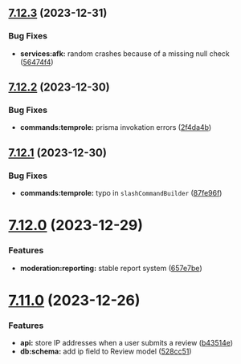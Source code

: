 ## [7.12.3](https://github.com/onesoft-sudo/sudobot/compare/v7.12.2...v7.12.3) (2023-12-31)


### Bug Fixes

* **services:afk:** random crashes because of a missing null check ([56474f4](https://github.com/onesoft-sudo/sudobot/commit/56474f4886b65fa191c6cc4298f3b7e7cd1ad50f))



## [7.12.2](https://github.com/onesoft-sudo/sudobot/compare/v7.12.1...v7.12.2) (2023-12-30)


### Bug Fixes

* **commands:temprole:** prisma invokation errors ([2f4da4b](https://github.com/onesoft-sudo/sudobot/commit/2f4da4b19b3a3f2f8391cdd6f2fd0cd07dcf7bc9))



## [7.12.1](https://github.com/onesoft-sudo/sudobot/compare/v7.12.0...v7.12.1) (2023-12-30)


### Bug Fixes

* **commands:temprole:** typo in `slashCommandBuilder` ([87fe96f](https://github.com/onesoft-sudo/sudobot/commit/87fe96f26d5364a8819a707750deefa94b9d3109))



# [7.12.0](https://github.com/onesoft-sudo/sudobot/compare/v7.11.0...v7.12.0) (2023-12-29)


### Features

* **moderation:reporting:** stable report system ([657e7be](https://github.com/onesoft-sudo/sudobot/commit/657e7be7a300950741b2e0ec36189a127b58e1f8))



# [7.11.0](https://github.com/onesoft-sudo/sudobot/compare/v7.10.2...v7.11.0) (2023-12-26)


### Features

* **api:** store IP addresses when a user submits a review ([b43514e](https://github.com/onesoft-sudo/sudobot/commit/b43514ef18e9f3b622cc1555ba857f96164adcbc))
* **db:schema:** add ip field to Review model ([528cc51](https://github.com/onesoft-sudo/sudobot/commit/528cc517aeda3edb4f257b17c5fca7e158153745))



